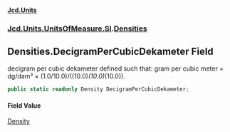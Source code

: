#### [Jcd.Units](index 'index')
### [Jcd.Units.UnitsOfMeasure.SI](Jcd.Units.UnitsOfMeasure.SI 'Jcd.Units.UnitsOfMeasure.SI').[Densities](Densities 'Jcd.Units.UnitsOfMeasure.SI.Densities')

## Densities.DecigramPerCubicDekameter Field

decigram per cubic dekameter defined such that: gram per cubic meter = dg/dam³ × (1.0/10.0)/((10.0)*(10.0)*(10.0)).

```csharp
public static readonly Density DecigramPerCubicDekameter;
```

#### Field Value
[Density](Density 'Jcd.Units.UnitTypes.Density')